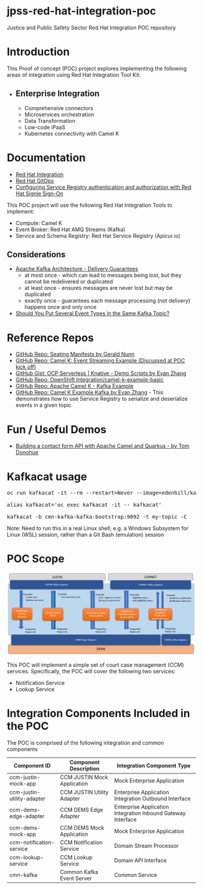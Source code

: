 # jpss-red-hat-integration-poc
Justice and Public Safety Sector Red Hat Integration POC repository

# Introduction

This Proof of concept (POC) project explores implementing the following areas of integration using Red Hat Integration Tool Kit:
- ## Enterprise Integration
  - Comprehensive connectors
  - Microservices orchestration
  - Data Transformation
  - Low-code iPaaS
  - Kubernetes connectivity with Camel K
  

# Documentation
- [Red Hat Integration](https://www.redhat.com/en/products/integration)
- [Red Hat GitOps](https://github.com/redhat-developer/gitops-operator)
- [Configuring Service Registry authentication and authorization with Red Hat Signle Sign-On](https://access.redhat.com/documentation/en-us/red_hat_integration/2021.q3/html/installing_and_deploying_service_registry_on_openshift/securing-the-registry#registry-security)

This POC project will use the following Red Hat Integration Tools to implement:
- Compute: Camel K
- Event Broker: Red Hat AMQ Streams (Kafka)
- Service and Schema Registry: Red Hat Service Registry (Apicur.io)

## Considerations
  - [Apache Kafka Architecture - Delivery Guarantees](https://supergloo.com/kafka/kafka-architecture-delivery/)
    - at most once - which can lead to messages being lost, but they cannot be redelivered or duplicated
    - at least once - ensures messages are never lost but may be duplicated
    - exactly once - guarantees each message processing (not delivery) happens once and only once
  - [Should You Put Several Event Types in the Same Kafka Topic?](https://www.confluent.io/blog/put-several-event-types-kafka-topic/)

# Reference Repos
- [GitHub Repo: Seating Manifests by Gerald Nunn](https://github.com/gnunn1/seating-manifests)
- [GitHub Repo: Camel K: Event Streaming Example (Discussed at POC kick off)](https://github.com/openshift-integration/camel-k-example-event-streaming/tree/1.4.x)
- [GitHub Gist: OCP Serverless | Knative - Demo Scripts by Evan Zhang](https://gist.github.com/rhtevan/aeeedf4d3037f5c605e94179ddf6f5e1)
- [GitHub Repo: OpenShift Integration/camel-k-example-basic](https://github.com/openshift-integration/camel-k-example-basic/blob/main/readme.didact.md)
- [GitHub Repo: Apache Camel K - Kafka Example](https://github.com/apache/camel-k/tree/main/examples/kafka)
- [GitHub Repo: Camel K Example Kafka by Evan Zhang](https://github.com/rhtevan/camel-k-example-kafka) - This demonstrates how to use Service Registry to serialize and deserialize events in a given topic

# Fun / Useful Demos
- [Building a contact form API with Apache Camel and Quarkus - by Tom Donohue](https://tomd.xyz/camel-quarkus-contact-form/)

# Kafkacat usage

<pre>
oc run kafkacat -it --rm --restart=Never --image=edenhill/kafkacat:1.6.0 --command – /bin/sh

alias kafkacat='oc exec kafkacat -it -- kafkacat'

kafkacat -b cmn-kafka-kafka-bootstrap:9092 -t my-topic -C 
</pre>

Note: Need to run this in a real Linux shell; e.g. a Windows Subsystem for Linux (WSL) session, rather than a Git Bash (emulation) session


# POC Scope
![](/img/dems-integration-context-diagram.png)

This POC will implement a simple set of court case management (CCM) services.  Specifically, the POC will cover the following two services:
- Notification Service
- Lookup Service


# Integration Components Included in the POC

The POC is comprised of the following integration and common components

| Component ID | Component Description | Integration Component Type |
| ------------ | --------------------- | -------------------------- |
| ccm-justin-mock-app | CCM JUSTIN Mock Application | Mock Enterprise Application |
| ccm-justin-utility-adapter | CCM JUSTIN Utility Adapter | Enterprise Application Integration Outbound Interface |
| ccm-dems-edge-adapter | CCM DEMS Edge Adapter | Enterprise Application Integration Inbound Gateway Interface |
| ccm-dems-mock-app | CCM DEMS Mock Application | Mock Enterprise Application |
| ccm-notification-service | CCM Notification Service | Domain Stream Processor |
| ccm-lookup-service | CCM Lookup Service | Domain API Interface |
| cmn-kafka | Common Kafka Event Server | Common Service |